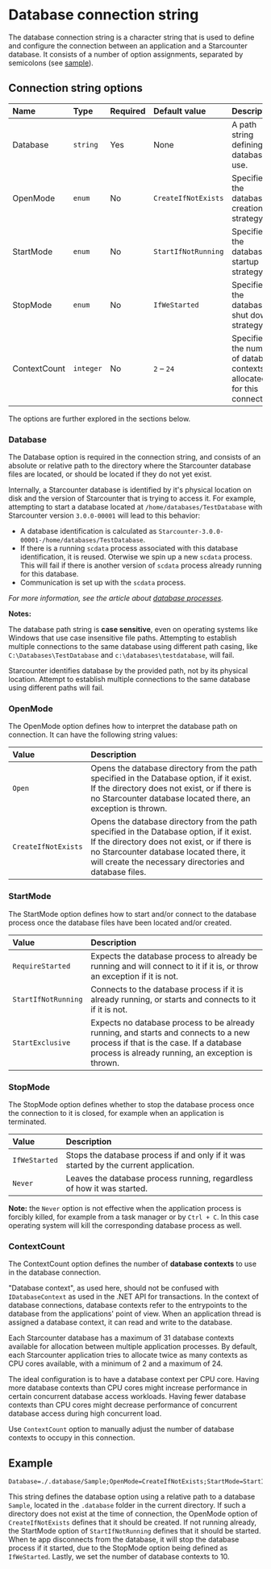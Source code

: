 # Database connection string

The database connection string is a character string that is used to define and configure the connection between an application and a Starcounter database. It consists of a number of option assignments, separated by semicolons (see [sample](#connection-string-sample)).

## Connection string options

Name         | Type      | Required | Default value       | Description
:----------- | :-------- | :------- | :------------------ | :-----------------------------------------------------------------------
Database     | `string`  | Yes      | None                | A path string defining the database to use.
OpenMode     | `enum`    | No       | `CreateIfNotExists` | Specifies the database creation strategy.
StartMode    | `enum`    | No       | `StartIfNotRunning` | Specifies the database startup strategy.
StopMode     | `enum`    | No       | `IfWeStarted`       | Specifies the database shut down strategy.
ContextCount | `integer` | No       | `2` – `24`          | Specifies the number of database contexts allocated for this connection.

The options are further explored in the sections below.

### Database

The Database option is required in the connection string, and consists of an absolute or relative path to the directory where the Starcounter database files are located, or should be located if they do not yet exist.

Internally, a Starcounter database is identified by it's physical location on disk and the version of Starcounter that is trying to access it. For example, attempting to start a database located at `/home/databases/TestDatabase` with Starcounter version `3.0.0-00001` will lead to this behavior:

- A database identification is calculated as `Starcounter-3.0.0-00001-/home/databases/TestDatabase`.
- If there is a running `scdata` process associated with this database identification, it is reused. Oterwise we spin up a new `scdata` process. This will fail if there is another version of `scdata` process already running for this database.
- Communication is set up with the `scdata` process.

_For more information, see the article about [database processes](database-processes.md)._

**Notes:**

The database path string is **case sensitive**, even on operating systems like Windows that use case insensitive file paths. Attempting to establish multiple connections to the same database using different path casing, like `C:\Databases\TestDatabase` and `c:\databases\testdatabase`, will fail.

Starcounter identifies database by the provided path, not by its physical location. Attempt to establish multiple connections to the same database using different paths will fail.

### OpenMode

The OpenMode option defines how to interpret the database path on connection. It can have the following string values:

Value               | Description
:------------------ | :--------------------------------------------------------------------------------------------------------------------------------------------------------------------------------------------------------------------------------------------
`Open`              | Opens the database directory from the path specified in the Database option, if it exist. If the directory does not exist, or if there is no Starcounter database located there, an exception is thrown.
`CreateIfNotExists` | Opens the database directory from the path specified in the Database option, if it exist. If the directory does not exist, or if there is no Starcounter database located there, it will create the necessary directories and database files.

### StartMode

The StartMode option defines how to start and/or connect to the database process once the database files have been located and/or created.

Value               | Description
:------------------ | :---------------------------------------------------------------------------------------------------------------------------------------------------------------------------------
`RequireStarted`    | Expects the database process to already be running and will connect to it if it is, or throw an exception if it is not.
`StartIfNotRunning` | Connects to the database process if it is already running, or starts and connects to it if it is not.
`StartExclusive`    | Expects no database process to be already running, and starts and connects to a new process if that is the case. If a database process is already running, an exception is thrown.

### StopMode

The StopMode option defines whether to stop the database process once the connection to it is closed, for example when an application is terminated.

Value         | Description
:------------ | :-----------------------------------------------------------------------------------
`IfWeStarted` | Stops the database process if and only if it was started by the current application.
`Never`       | Leaves the database process running, regardless of how it was started.

**Note:** the `Never` option is not effective when the application process is forcibly killed, for example from a task manager or by `Ctrl + C`. In this case operating system will kill the corresponding database process as well.

### ContextCount

The ContextCount option defines the number of **database contexts** to use in the database connection.

"Database context", as used here, should not be confused with `IDatabaseContext` as used in the .NET API for transactions. In the context of database connections, database contexts refer to the entrypoints to the database from the applications' point of view. When an application thread is assigned a database context, it can read and write to the database.

Each Starcounter database has a maximum of 31 database contexts available for allocation between multiple application processes. By default, each Starcounter application tries to allocate twice as many contexts as CPU cores available, with a minimum of 2 and a maximum of 24.

The ideal configuration is to have a database context per CPU core. Having more database contexts than CPU cores might increase performance in certain concurrent database access workloads. Having fewer database contexts than CPU cores might decrease performance of concurrent database access during high concurrent load.

Use `ContextCount` option to manually adjust the number of database contexts to occupy in this connection.

## Example

```text
Database=./.database/Sample;OpenMode=CreateIfNotExists;StartMode=StartIfNotRunning;StopMode=IfWeStarted;ContextCount=10
```

This string defines the database option using a relative path to a database `Sample`, located in the `.database` folder in the current directory. If such a directory does not exist at the time of connection, the OpenMode option of `CreateIfNotExists` defines that it should be created. If not running already, the StartMode option of `StartIfNotRunning` defines that it should be started. When te app disconnects from the database, it will stop the database process if it started, due to the StopMode option being defined as `IfWeStarted`. Lastly, we set the number of database contexts to 10.
